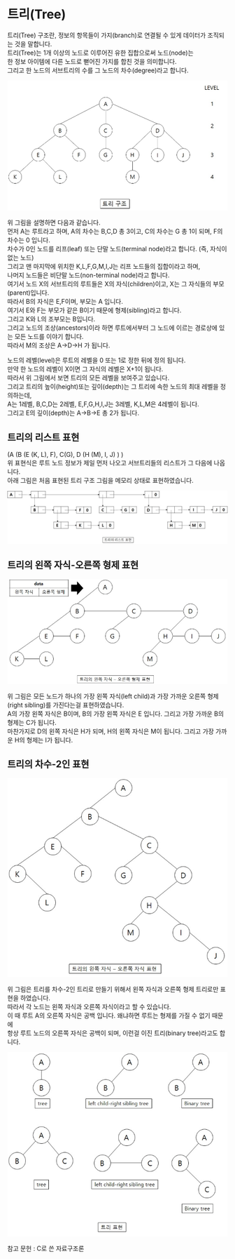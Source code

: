 # 트리(Tree)

트리(Tree) 구조란, 정보의 항목들이 가지(branch)로 연결될 수 있게 데이터가 조직되는 것을 말합니다.  
트리(Tree)는 1개 이상의 노드로 이루어진 유한 집합으로써 노드(node)는   
한 정보 아이템에 다른 노드로 뻗어진 가지를 합친 것을 의미합니다.  
그리고 한 노드의 서브트리의 수를 그 노드의 차수(degree)라고 합니다.  

![이미지](./images/tree_구조.jpg)

위 그림을 설명하면 다음과 같습니다.  
먼저 A는 루트라고 하며, A의 차수는 B,C,D 총 3이고, C의 차수는 G 총 1이 되며, F의 차수는 0 입니다.  
차수가 0인 노드를 리프(leaf) 또는 단말 노드(terminal node)라고 합니다. (즉, 자식이 없는 노드)  
그리고 맨 마지막에 위치한 K,L,F,G,M,I,J는 리프 노드들의 집합이라고 하며,   
나머지 노드들은 비단말 노드(non-terminal node)라고 합니다.   
여기서 노드 X의 서브트리의 루트들은 X의 자식(children)이고, X는 그 자식들의 부모(parent)입니다.  
따라서 B의 자식은 E,F이며, 부모는 A 입니다.   
여기서 E와 F는 부모가 같은 B이기 때문에 형제(sibling)라고 합니다.  
그리고 K와 L의 조부모는 B입니다.  
그리고 노드의 조상(ancestors)이라 하면 루트에서부터 그 노드에 이르는 경로상에 있는 모든 노드를 이야기 합니다.  
따라서 M의 조상은 A->D->H 가 됩니다.  

노드의 레벨(level)은 루트의 레벨을 0 또는 1로 정한 뒤에 정의 됩니다.  
만약 한 노드의 레벨이 X이면 그 자식의 레벨은 X+1이 됩니다.  
따라서 위 그림에서 보면 트리의 모든 레벨을 보여주고 있습니다.   
그리고 트리의 높이(height)또는 깊이(depth)는 그 트리에 속한 노드의 최대 레벨을 정의하는데,  
A는 1레벨, B,C,D는 2레벨, E,F,G,H,I,J는 3레벨, K,L,M은 4레벨이 됩니다.  
그리고 E의 깊이(depth)는 A->B->E 총 2가 됩니다.  
 

## 트리의 리스트 표현

(A (B (E (K, L), F), C(G), D (H (M), I, J) ) )  
위 표현식은 루트 노드 정보가 제일 먼저 나오고 서브트리들의 리스트가 그 다음에 나옵니다.   
아래 그림은 처음 표현된 트리 구조 그림을 메모리 상태로 표현하였습니다.  

![이미지](./images/tree_리스트표현.jpg)

## 트리의 왼쪽 자식-오른쪽 형제 표현

![이미지](./images/tree_왼쪽오른쪽.jpg)

위 그림은 모든 노드가 하나의 가장 왼쪽 자식(left child)과 가장 가까운 오른쪽 형제(right sibling)를 가진다는걸 표현하였습니다.  
A의 가장 왼쪽 자식은 B이며, B의 가장 왼쪽 자식은 E 입니다. 그리고 가장 가까운 B의 형제는 C가 됩니다.  
마찬가지로 D의 왼쪽 자식은 H가 되며, H의 왼쪽 자식은 M이 됩니다. 그리고 가장 가까운 H의 형제는 I가 됩니다.  

## 트리의 차수-2인 표현

![이미지](./images/tree_왼쪽오른쪽자식.jpg)

위 그림은 트리를 차수-2인 트리로 만들기 위해서 왼쪽 자식과 오른쪽 형제 트리로만 표현을 하였습니다.  
따라서 각 노드는 왼쪽 자식과 오른쪽 자식이라고 할 수 있습니다.   
이 때 루트 A의 오른쪽 자식은 공백 입니다. 왜냐하면 루트는 형제를 가질 수 없기 때문에   
항상 루트 노드의 오른쪽 자식은 공백이 되며, 이런걸 이진 트리(binary tree)라고도 합니다.    

![이미지](./images/tree_표현.jpg)

참고 문헌 : C로 쓴 자료구조론


